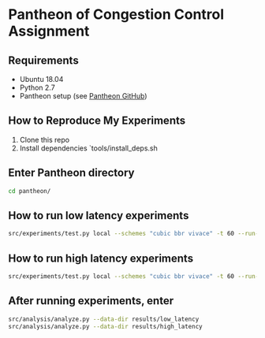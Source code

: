 # Pantheon of Congestion Control Assignment

## Requirements
- Ubuntu 18.04
- Python 2.7
- Pantheon setup (see [Pantheon GitHub](https://github.com/StanfordSNR/pantheon/))

## How to Reproduce My Experiments

1. Clone this repo
2. Install dependencies `tools/install_deps.sh

## Enter Pantheon directory
```bash
cd pantheon/
```

## How to run low latency experiments
```bash
src/experiments/test.py local --schemes "cubic bbr vivace" -t 60 --run-time 5 --data-dir results/low_latency --prepend-mm-cmds "mm-delay 5" --uplink-trace src/experiments/50mbps_10ms.trace --downlink-trace src/experiments 50mbps_10ms.trace --extra-mm-link-args "--uplink-queue=droptail --uplink-queue-args=bytes=6250000"
```

## How to run high latency experiments
```bash
src/experiments/test.py local --schemes "cubic bbr vivace" -t 60 --run-times 5 --data-dir results/high_latency --prepend-mm-cmds "mm-delay 100" --uplink-trace src/experiments/1mbps_200ms.trace --downlink-trace src/experiments/1mbps_200ms.trace --extra-mm-link-args "--uplink-queue=droptail --uplink-queue-args=bytes=625000"
```

## After running experiments, enter
```bash
src/analysis/analyze.py --data-dir results/low_latency
src/analysis/analyze.py --data-dir results/high_latency
```